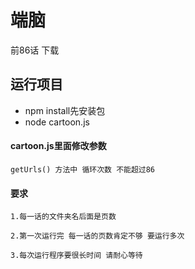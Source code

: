 # 端脑
前86话 下载

## 运行项目
* npm install先安装包
* node cartoon.js

#### cartoon.js里面修改参数
```
getUrls() 方法中 循环次数 不能超过86

```
#### 要求
```
1.每一话的文件夹名后面是页数 

2.第一次运行完 每一话的页数肯定不够 要运行多次 

3.每次运行程序要很长时间 请耐心等待

```





